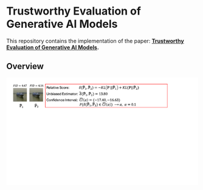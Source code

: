 # Trustworthy Evaluation of Generative AI Models


This repository contains the implementation of the paper: **[Trustworthy Evaluation of Generative AI Models](https://arxiv.org/pdf/2501.18897).**

## Overview

<img src = "images/Overview.png" width = "800">
